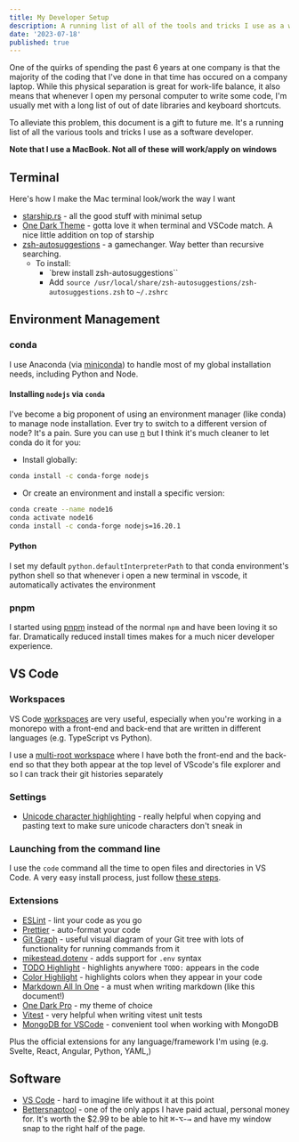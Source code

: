 ```yaml
---
title: My Developer Setup
description: A running list of all of the tools and tricks I use as a web developer
date: '2023-07-18'
published: true
---
```


One of the quirks of spending the past 6 years at one company is that the majority of the coding
that I've done in that time has occured on a company laptop. While this physical separation is great
for work-life balance, it also means that whenever I open my personal computer to write some code,
I'm usually met with a long list of out of date libraries and keyboard shortcuts.

To alleviate this problem, this document is a gift to future me. It's a running list of all the
various tools and tricks I use as a software developer.

**Note that I use a MacBook. Not all of these will work/apply on windows**

## Terminal

Here's how I make the Mac terminal look/work the way I want

- [starship.rs](https://starship.rs/) - all the good stuff with minimal setup
- [One Dark Theme](https://github.com/nathanbuchar/atom-one-dark-terminal) - gotta love it when
  terminal and VSCode match. A nice little addition on top of starship
- [zsh-autosuggestions](https://github.com/zsh-users/zsh-autosuggestions) - a gamechanger. Way
  better than recursive searching.
  - To install:
    - `brew install zsh-autosuggestions``
    - Add `source /usr/local/share/zsh-autosuggestions/zsh-autosuggestions.zsh` to `~/.zshrc`

## Environment Management

### conda

I use Anaconda (via [miniconda](https://docs.conda.io/en/latest/miniconda.html)) to handle most of
my global installation needs, including Python and Node.

#### Installing `nodejs` via `conda`

I've become a big proponent of using an environment manager (like conda) to manage node
installation. Ever try to switch to a different version of node? It's a pain. Sure you can use
[n](https://github.com/tj/n) but I think it's much cleaner to let conda do it for you:

- Install globally:

```bash
conda install -c conda-forge nodejs
```

- Or create an environment and install a specific version:

```bash
conda create --name node16
conda activate node16
conda install -c conda-forge nodejs=16.20.1
```

#### Python

I set my default `python.defaultInterpreterPath` to that conda environment's python shell so that
whenever i open a new terminal in vscode, it automatically activates the environment

### pnpm

I started using [pnpm](https://pnpm.io/) instead of the normal `npm` and have been loving it so far.
Dramatically reduced install times makes for a much nicer developer experience.

## VS Code

### Workspaces

VS Code [workspaces](https://code.visualstudio.com/docs/editor/workspaces) are very useful,
especially when you're working in a monorepo with a front-end and back-end that are written in
different languages (e.g. TypeScript vs Python).

I use a
[multi-root workspace](https://code.visualstudio.com/docs/editor/workspaces#_multiroot-workspaces)
where I have both the front-end and the back-end so that they both appear at the top level of
VScode's file explorer and so I can track their git histories separately

### Settings

- [Unicode character highlighting](https://code.visualstudio.com/updates/v1_63#_unicode-highlighting) -
  really helpful when copying and pasting text to make sure unicode characters don't sneak in

### Launching from the command line

I use the `code` command all the time to open files and directories in VS Code. A very easy install
process, just follow
[these steps](https://code.visualstudio.com/docs/setup/mac#_launching-from-the-command-line).

### Extensions

- [ESLint](https://marketplace.visualstudio.com/items?itemName=dbaeumer.vscode-eslint) - lint your
  code as you go
- [Prettier](https://marketplace.visualstudio.com/items?itemName=esbenp.prettier-vscode) -
  auto-format your code
- [Git Graph](https://marketplace.visualstudio.com/items?itemName=mhutchie.git-graph) - useful
  visual diagram of your Git tree with lots of functionality for running commands from it
- [mikestead.dotenv](https://marketplace.visualstudio.com/items?itemName=mikestead.dotenv) - adds
  support for `.env` syntax
- [TODO Highlight](https://marketplace.visualstudio.com/items?itemName=wayou.vscode-todo-highlight) -
  highlights anywhere `TODO:` appears in the code
- [Color Highlight](https://marketplace.visualstudio.com/items?itemName=naumovs.color-highlight) -
  highlights colors when they appear in your code
- [Markdown All In One](https://marketplace.visualstudio.com/items?itemName=yzhang.markdown-all-in-one) -
  a must when writing markdown (like this document!)
- [One Dark Pro](https://marketplace.visualstudio.com/items?itemName=zhuangtongfa.Material-theme) -
  my theme of choice
- [Vitest](https://marketplace.visualstudio.com/items?itemName=ZixuanChen.vitest-explorer) - very
  helpful when writing vitest unit tests
- [MongoDB for VSCode](https://code.visualstudio.com/docs/azure/mongodb) - convenient tool when
  working with MongoDB

Plus the official extensions for any language/framework I'm using (e.g. Svelte, React, Angular,
Python, YAML,)

## Software

- [VS Code](https://code.visualstudio.com/) - hard to imagine life without it at this point
- [Bettersnaptool](https://apps.apple.com/us/app/bettersnaptool/id417375580?mt=12) - one of the only
  apps I have paid actual, personal money for. It's worth the $2.99 to be able to hit
  <kbd>⌘</kbd>-<kbd>⌥</kbd>-<kbd>→</kbd> and have my window snap to the right half of the page.
